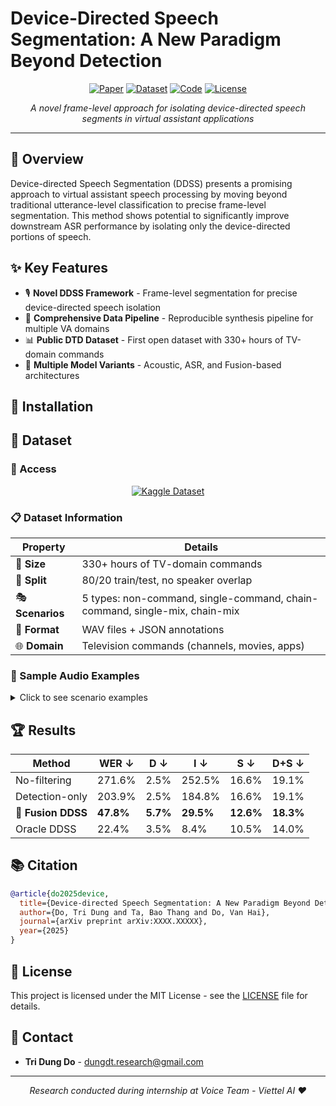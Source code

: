 # Device-Directed Speech Segmentation: A New Paradigm Beyond Detection

<div align="center">

[![Paper](https://img.shields.io/badge/📄_Paper-arXiv-b31b1b.svg)](PAPER_LINK)
[![Dataset](https://img.shields.io/badge/🗂️_Dataset-Kaggle-20beff.svg)](https://www.kaggle.com/datasets/dung8204/device-directed-television-dataset-dtd)
[![Code](https://img.shields.io/badge/💻_Code-GitHub-171515.svg)](https://github.com/dungdt-infopstats/Device-Directed-Speech-Segmentation)
[![License](https://img.shields.io/badge/📋_License-MIT-green.svg)](LICENSE_LINK)

*A novel frame-level approach for isolating device-directed speech segments in virtual assistant applications*

</div>

---

## 🎯 Overview

Device-directed Speech Segmentation (DDSS) presents a promising approach to virtual assistant speech processing by moving beyond traditional utterance-level classification to precise frame-level segmentation. This method shows potential to significantly improve downstream ASR performance by isolating only the device-directed portions of speech.

## ✨ Key Features

- 🎙️ **Novel DDSS Framework** - Frame-level segmentation for precise device-directed speech isolation
- 🔧 **Comprehensive Data Pipeline** - Reproducible synthesis pipeline for multiple VA domains
- 📊 **Public DTD Dataset** - First open dataset with 330+ hours of TV-domain commands
- 🤖 **Multiple Model Variants** - Acoustic, ASR, and Fusion-based architectures

## 🚀 Installation

## 📁 Dataset

### 🔗 Access
<div align="center">

[![Kaggle Dataset](https://img.shields.io/badge/📊_DTD_Dataset-Kaggle-20beff?style=for-the-badge&logo=kaggle)](https://www.kaggle.com/datasets/dung8204/device-directed-television-dataset-dtd)

</div>

### 📋 Dataset Information
| **Property** | **Details** |
|--------------|-------------|
| 📏 **Size** | 330+ hours of TV-domain commands |
| 🔄 **Split** | 80/20 train/test, no speaker overlap |
| 🎭 **Scenarios** | 5 types: non-command, single-command, chain-command, single-mix, chain-mix |
| 📁 **Format** | WAV files + JSON annotations |
| 🌐 **Domain** | Television commands (channels, movies, apps) |

### 🎵 Sample Audio Examples

<details>
<summary>Click to see scenario examples</summary>

**Single-command:**
> "Turn on YouTube"

**Chain-command:** 
> "Open Netflix, search for action movies, play the first result"

**Single-mix:**
> "Turn on YouTube" (to device) + "What do you want to watch?" (to another person)

**Chain-mix:**
> "Open the weather app" + conversational speech + "Set volume to 50%"

</details>

## 🏆 Results

| **Method** | **WER ↓** | **D ↓** | **I ↓** | **S ↓** | **D+S ↓** |
|------------|-----------|---------|---------|---------|-----------|
| No-filtering | 271.6% | 2.5% | 252.5% | 16.6% | 19.1% |
| Detection-only | 203.9% | 2.5% | 184.8% | 16.6% | 19.1% |
| **🥇 Fusion DDSS** | **47.8%** | **5.7%** | **29.5%** | **12.6%** | **18.3%** |
| Oracle DDSS | 22.4% | 3.5% | 8.4% | 10.5% | 14.0% |

## 📚 Citation

```bibtex
@article{do2025device,
  title={Device-directed Speech Segmentation: A New Paradigm Beyond Detection},
  author={Do, Tri Dung and Ta, Bao Thang and Do, Van Hai},
  journal={arXiv preprint arXiv:XXXX.XXXXX},
  year={2025}
}
```

## 📄 License

This project is licensed under the MIT License - see the [LICENSE](LICENSE) file for details.

## 👥 Contact

- **Tri Dung Do** - dungdt.research@gmail.com
---
<div align="center">
<i>Research conducted during internship at Voice Team - Viettel AI ❤️</i>
</div>
